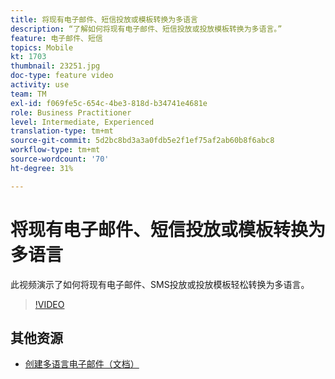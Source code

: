 ```yaml
---
title: 将现有电子邮件、短信投放或模板转换为多语言
description: “了解如何将现有电子邮件、短信投放或投放模板转换为多语言。”
feature: 电子邮件、短信
topics: Mobile
kt: 1703
thumbnail: 23251.jpg
doc-type: feature video
activity: use
team: TM
exl-id: f069fe5c-654c-4be3-818d-b34741e4681e
role: Business Practitioner
level: Intermediate, Experienced
translation-type: tm+mt
source-git-commit: 5d2bc8bd3a3a0fdb5e2f1ef75af2ab60b8f6abc8
workflow-type: tm+mt
source-wordcount: '70'
ht-degree: 31%

---
```


# 将现有电子邮件、短信投放或模板转换为多语言

此视频演示了如何将现有电子邮件、SMS投放或投放模板轻松转换为多语言。

>[!VIDEO](https://video.tv.adobe.com/v/23251?quality=12)

## 其他资源

* [创建多语言电子邮件（文档）](https://helpx.adobe.com/campaign/standard/channels/using/creating-a-multilingual-email.html)
